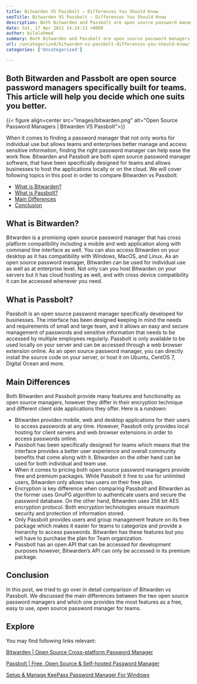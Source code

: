```yaml
---
title: Bitwarden VS Passbolt – Differences You Should Know
seoTitle: Bitwarden VS Passbolt – Differences You Should Know
description: Both Bitwarden and Passbolt are open source password manager apps built for teams. This article will help you decide which one suits you better.
date: Sat, 17 Apr 2021 14:24:13 +0000
author: bilalahmed
summary: Both Bitwarden and Passbolt are open source password managers specifically built for teams. This article will help you decide which one suits you better.
url: /uncategorized/bitwarden-vs-passbolt-differences-you-should-know/
categories: ['Uncategorized']

---
```

## Both Bitwarden and Passbolt are open source password managers specifically built for teams. This article will help you decide which one suits you better.

{{< figure align=center src="images/bitwarden.png" alt="Open Source Password Managers | Bitwarden VS Passbolt">}}

When it comes to finding a password manager that not only works for individual use but allows teams and enterprises better manage and access sensitive information, finding the right password manager can help ease the work flow. Bitwarden and Passbolt are both open source password manager software, that have been specifically designed for teams and allows businesses to host the applications locally or on the cloud. We will cover following topics in this post in order to compare Bitwarden vs Passbolt:

  * [What is Bitwarden?][1]
  * [What is Passbolt?][2]
  * [Main Differences][3]
  * [Conclusion][4]

## **What is Bitwarden?**

Bitwarden is a promising open source password manager that has cross platform compatibility including a mobile and web application along with command line interface as well. You can also access Bitwarden on your desktop as it has compatibility with Windows, MacOS, and Linux. As an open source password manager, Bitwarden can be used for individual use as well as at enterprise level. Not only can you host Bitwarden on your servers but it has cloud hosting as well, and with cross device compatibility it can be accessed whenever you need.

## **What is Passbolt?**

Passbolt is an open source password manager specifically developed for businesses. The interface has been designed keeping in mind the needs and requirements of small and large team, and it allows an easy and secure management of passwords and sensitive information that needs to be accessed by multiple employees regularly. Passbolt is only available to be used locally on your server and can be accessed through a web browser extension online. As an open source password manager, you can directly install the source code on your server, or host it on Ubuntu, CentOS 7, Digital Ocean and more.

## **Main Differences**

Both Bitwarden and Passbolt provide many features and functionality as open source managers, however they differ in their encryption technique and different client side applications they offer. Here is a rundown:

<ul type="1">
  <li>
    Bitwarden provides mobile, web and desktop applications for their users to access passwords at any time. However, Passbolt only provides local hosting for client servers and web browser extensions in order to access passwords online.
  </li>
  <li>
    Passbolt has been specifically designed for teams which means that the interface provides a better user experience and overall community benefits that come along with it. Bitwarden on the other hand can be used for both individual and team use.
  </li>
  <li>
    When it comes to pricing both open source password managers provide free and premium packages. While Passbolt it free to use for unlimited users, Bitwarden only allows two users on their free plan.
  </li>
  <li>
    Encryption is key difference when comparing Passbolt and Bitwarden as the former uses GnuPG algorithm to authenticate users and secure the password database. On the other hand, Bitwarden uses 256 bit AES encryption protocol. Both encryption technologies ensure maximum security and protection of information stored.
  </li>
  <li>
    Only Passbolt provides users and group management feature on its free package which makes it easier for teams to categorize and provide a hierarchy to access passwords. Bitwarden has these features but you will have to purchase the plan for Team organization.
  </li>
  <li>
    Passbolt has an open API that can be accessed for development purposes however, Bitwarden’s API can only be accessed in its premium package.
  </li>
</ul>

## **Conclusion**

In this post, we tried to go over in detail comparison of Bitwarden vs Passbolt. We discussed the main differences between the two open source password managers and which one provides the most features as a free, easy to use, open source password manager for teams.

## Explore

You may find following links relevant:

[Bitwarden | Open Source Cross-platform Password Manager][5]

[Passbolt | Free, Open Source & Self-hosted Password Manager][6]

[Setup & Manage KeePass Password Manager For Windows][7]

 [1]: #bitwarden
 [2]: #passbolt
 [3]: #differences
 [4]: #conclusion
 [5]: https://products.containerize.com/password-management/bitwarden
 [6]: https://products.containerize.com/password-management/passbolt
 [7]: https://blog.containerize.com/2021/03/13/setup-manage-keepass-password-manager-for-windows/